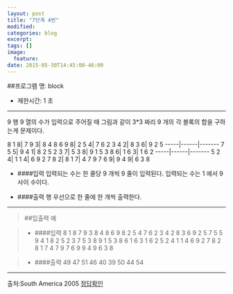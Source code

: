 ```yaml
---
layout: post
title: "7단계 4번"
modified:
categories: blog
excerpt:
tags: []
image:
  feature:
date: 2015-05-30T14:45:00-46:00
---
```


##프로그램 명: block
- 제한시간: 1 초

----------------------
9 행 9 열의 수가 입력으로 주어질 때 그림과 같이 3*3 짜리 9 개의 각 블록의 합을 구하는게 문제이다.

8 1 8| 7 9 3| 8 4 8 
6 9 8| 2 5 4| 7 6 2 
3 4 2| 8 3 6| 9 2 5 
-----|------|-------
7 5 5| 9 4 1| 8 2 5 
2 3 7| 5 3 8| 9 1 5 
3 8 6| 1 6 3| 1 6 2 
-----|------|-------
5 2 4| 1 1 4| 6 9 2 
7 8 2| 8 1 7| 4 7 9 
7 6 9| 9 4 9| 6 3 8 


- ####입력
입력되는 수는 한 줄당 9 개씩 9 줄이 입력된다. 입력되는 수는 1 에서 9 사이 수이다.


- ####출력
행 우선으로 한 줄에 한 개씩 출력한다.


---------
> ##입출력 예


>- ####입력
8 1 8 7 9 3 8 4 8 
6 9 8 2 5 4 7 6 2 
3 4 2 8 3 6 9 2 5 
7 5 5 9 4 1 8 2 5 
2 3 7 5 3 8 9 1 5 
3 8 6 1 6 3 1 6 2 
5 2 4 1 1 4 6 9 2 
7 8 2 8 1 7 4 7 9 
7 6 9 9 4 9 6 3 8 


>- ####출력
49
47
51
46
40
39
50
44
54
---------------
출처:South America 2005
[정답확인]

[정답확인]:http://183.106.113.109/judgeonline/showmessage.php?pname=block

[jekyll-gh]: https://github.com/jekyll/jekyll
[jekyll]:    http://jekyllrb.com